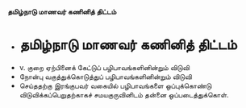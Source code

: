 **தமிழ்நாடு மாணவர் கணினித் திட்டம்**
- # தமிழ்நாடு மாணவர் கணினித் திட்டம்
- v. குறை ஏற்பினைக் கேட்டுப் பழிபாவங்களினின்றும் விடுவி
- நோன்பு வகுத்துக்கொடுத்துப் பழிபாவங்களினின்றும் விடுவி
- செய்ததற்கு இரங்குபவர் வகையில் பழிபாவங்களை ஒப்புக்கொண்டு விடுவிக்கப்பெறுதற்காகச் சமயகுருவினிடம் தன்னை ஒப்படைத்துக்கொள்.

